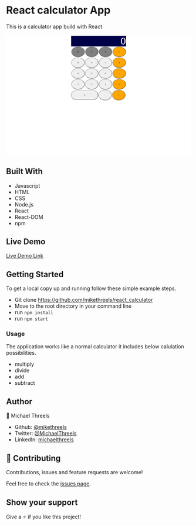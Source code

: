 # React calculator App
This is a calculator app build with React

![screenshot](./src/images/app_screenshot.png)


## Built With

- Javascript
- HTML
- CSS
- Node.js
- React
- React-DOM
- npm

## Live Demo

[Live Demo Link](https://threels-calculator.herokuapp.com/)


## Getting Started

To get a local copy up and running follow these simple example steps.

- Git clone https://github.com/mikethreels/react_calculator
- Move to the root directory in your command line
- run `npm install`
- run `npm start`

### Usage

The application works like a normal calculator it includes below calulation possibilities.
- multiply
- divide
- add
- subtract

## Author
👤 Michael Threels
- Github: [@mikethreels](https://github.com/mikethreels)
- Twitter: [@MichaelThreels](https://twitter.com/MichaelThreels)
- LinkedIn: [michaelthreels](https://www.linkedin.com/in/michael-threels)

## 🤝 Contributing

Contributions, issues and feature requests are welcome!

Feel free to check the [issues page](issues/).

## Show your support

Give a ⭐️ if you like this project!
